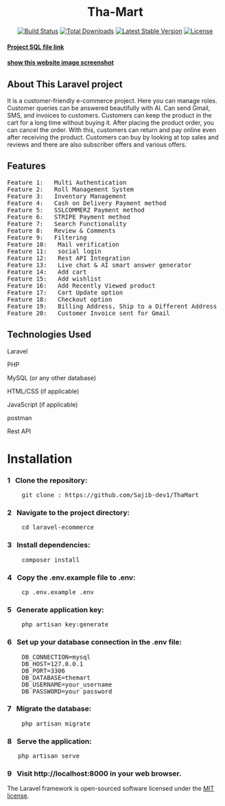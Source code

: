 <h1 align="center">Tha-Mart</h1>

<p align="center">
<a href="https://github.com/laravel/framework/actions"><img src="https://github.com/laravel/framework/workflows/tests/badge.svg" alt="Build Status"></a>
<a href="https://packagist.org/packages/laravel/framework"><img src="https://img.shields.io/packagist/dt/laravel/framework" alt="Total Downloads"></a>
<a href="https://packagist.org/packages/laravel/framework"><img src="https://img.shields.io/packagist/v/laravel/framework" alt="Latest Stable Version"></a>
<a href="https://packagist.org/packages/laravel/framework"><img src="https://img.shields.io/packagist/l/laravel/framework" alt="License"></a>
</p>




<h4><a href="https://drive.google.com/drive/u/0/folders/18j9v3pSRE9YwjhYn68NREyjThg4lfvmA" target="_blank">Project SQL file link </a></h4>
<h4><a href="https://drive.google.com/drive/u/0/folders/1F9sdS5lFVETJFXaOfFSkpXNq_jG5XLEF" target="_blank">show this website image screenshot</a></h4>

## About This Laravel project

It is a customer-friendly e-commerce project. Here you can manage roles. Customer queries can be answered beautifully with AI. Can send Gmail, SMS, and invoices to customers. Customers can keep the product in the cart for a long time without buying it. After placing the product order, you can cancel the order. With this, customers can return and pay online even after receiving the product. Customers can buy by looking at top sales and reviews and there are also subscriber offers and various offers.


## Features

<pre>
Feature 1: &nbsp; Multi Authentication                                      Feature 21: &nbsp; Customer SMS sent for Mobile
Feature 2: &nbsp; Roll Management System                                    Feature 22: &nbsp; Admin Order cancel option
Feature 3: &nbsp; Inventory Management                                      Feature 23: &nbsp; Customer Order cancel option
Feature 4: &nbsp; Cash on Delivery Payment method                           Feature 24: &nbsp; Customer Order return option
Feature 5: &nbsp; SSLCOMMERZ Payment method                                 Feature 25: &nbsp; A lot of users.
Feature 6: &nbsp; STRIPE Payment method                                     Feature 26: &nbsp; Category option (Add, Edit,soft-delete, restore, permanent delete
Feature 7: &nbsp; Search Functionality                                      Feature 27: &nbsp; Subcategory option (Add, Edit,soft-delete, restore, permanent delete
Feature 8: &nbsp; Review & Comments                                         Feature 28: &nbsp; Brand option (Add, Edit,soft-delete, restore, permanent delete & more future
Feature 9: &nbsp; Filtering                                                 Feature 29: &nbsp; Product unlimited store, product control & inventory add product, product store increment, decrement
Feature 10: &nbsp; Mail verification                                        Feature 30: &nbsp; Product tag search tag Waze product search, product color size edit
Feature 11: &nbsp; social login                                             Feature 31: &nbsp; Category, subcategory, brand-wise product view
Feature 12: &nbsp; Rest API Integration                                     Feature 32: &nbsp; add a dynamic delivery charge
Feature 13: &nbsp; Live chat & AI smart answer generator                    Feature 33: &nbsp; add a dynamic coupon add
Feature 14: &nbsp; Add cart                                                 Feature 34: &nbsp; add a dynamic coupon add
Feature 15: &nbsp; Add wishlist                                             Feature 35: &nbsp; add a dynamic banner & banner product show  
Feature 16: &nbsp; Add Recently Viewed product                              Feature 36: &nbsp; Upcoming offer product store
Feature 17: &nbsp; Cart Update option                                       Feature 37: &nbsp; discount offer product store
Feature 18: &nbsp; Checkout option                                          Feature 38: &nbsp; Special discount for subscribers
Feature 19: &nbsp; Billing Address, Ship to a Different Address             Feature 39: &nbsp; Does anyone report for my side
Feature 20: &nbsp; Customer Invoice sent for Gmail    
</pre>

## Technologies Used

<p>Laravel</p>
<p>PHP</p>
<p>MySQL (or any other database)</p>
<p>HTML/CSS (if applicable)</p>
<p>JavaScript (if applicable)</p>
<p>postman</p>
<p>Rest API</p>

<h1>Installation</h1>

<h3> 1 &nbsp; Clone the repository:</h3>
<pre>
    git clone : https://github.com/Sajib-dev1/ThaMart
</pre>


<h3> 2 &nbsp; Navigate to the project directory:</h3>
<pre>
    cd laravel-ecommerce
</pre>


<h3> 3 &nbsp; Install dependencies:</h3>
<pre>
    composer install
</pre>


<h3> 4 &nbsp; Copy the .env.example file to .env:</h3>
<pre>
    cp .env.example .env
</pre>


<h3> 5 &nbsp; Generate application key:</h3>
<pre>
    php artisan key:generate
</pre>


<h3> 6 &nbsp; Set up your database connection in the .env file:</h3>
<pre>
    DB_CONNECTION=mysql
    DB_HOST=127.0.0.1
    DB_PORT=3306
    DB_DATABASE=themart
    DB_USERNAME=your_username
    DB_PASSWORD=your_password
</pre>

<h3> 7 &nbsp; Migrate the database:</h3>
<pre>
    php artisan migrate
</pre>

<h3> 8 &nbsp; Serve the application:</h3>
<pre>
   php artisan serve
</pre>

<h3> 9 &nbsp; Visit http://localhost:8000 in your web browser.</h3>
















The Laravel framework is open-sourced software licensed under the [MIT license](https://opensource.org/licenses/MIT).
